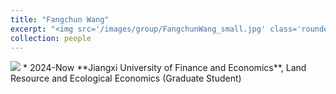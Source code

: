 ```yaml
---
title: "Fangchun Wang"
excerpt: "<img src='/images/group/FangchunWang_small.jpg' class='rounded-corners'><br/>Graduate Student (2024)"
collection: people
---
```

<img src='/images/group/FangchunWang_small.jpg' class='rounded-corners'>
* 2024-Now **Jiangxi University of Finance and Economics**, Land Resource and Ecological Economics (Graduate Student)
